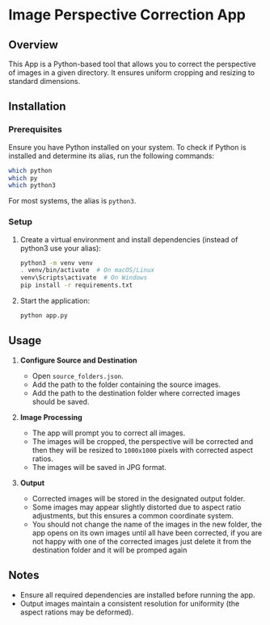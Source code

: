 # Image Perspective Correction App

## Overview
This App is a Python-based tool that allows you to correct the perspective of images in a given directory. It ensures uniform cropping and resizing to standard dimensions.

## Installation
### Prerequisites
Ensure you have Python installed on your system. To check if Python is installed and determine its alias, run the following commands:

```sh
which python
which py
which python3
```

For most systems, the alias is `python3`.

### Setup
1. Create a virtual environment and install dependencies (instead of python3 use your alias):

   ```sh
   python3 -m venv venv
   . venv/bin/activate  # On macOS/Linux
   venv\Scripts\activate  # On Windows
   pip install -r requirements.txt
   ```

2. Start the application:

   ```sh
   python app.py
   ```

## Usage
1. **Configure Source and Destination**
   - Open `source_folders.json`.
   - Add the path to the folder containing the source images.
   - Add the path to the destination folder where corrected images should be saved.

2. **Image Processing**
   - The app will prompt you to correct all images.
   - The images will be cropped, the perspective will be corrected and then they will be resized to `1000x1000` pixels with corrected aspect ratios.
   - The images will be saved in JPG format.

3. **Output**
   - Corrected images will be stored in the designated output folder.
   - Some images may appear slightly distorted due to aspect ratio adjustments, but this ensures a common coordinate system.
   - You should not change the name of the images in the new folder, the app opens on its own images until all have been corrected, if you are not happy with one of the corrected images just delete it from the destination folder and it will be promped again

## Notes
- Ensure all required dependencies are installed before running the app.
- Output images maintain a consistent resolution for uniformity (the aspect rations may be deformed).
